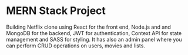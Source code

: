 # MERN Stack Project

Building Netflix clone using React for the front end, Node.js and and MongoDB for the backend, JWT for authentication, Context API for state management and SASS for styling.
It has also an admin panel where you can perform CRUD operations on users, movies and lists.





